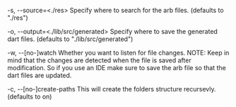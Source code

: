 -s, --source=<./res>                  Specify where to search for the arb files.
                                      (defaults to "./res")

-o, --output=<./lib/src/generated>    Specify where to save the generated dart files.
                                      (defaults to "./lib/src/generated")

-w, --[no-]watch                      Whether you want to listen for file changes.
                                      NOTE: Keep in mind that the changes are detected when the file is
                                      saved after modification. So if you use an IDE make sure to save
                                      the arb file so that the dart files are updated.

-c, --[no-]create-paths               This will create the folders structure recursevly.
                                      (defaults to on)